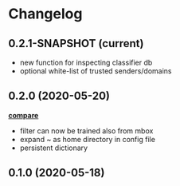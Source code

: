 # Changelog

## 0.2.1-SNAPSHOT (current)

- new function for inspecting classifier db
- optional white-list of trusted senders/domains

## 0.2.0 (2020-05-20)

**[compare](https://github.com/saidone75/talispam/compare/v0.1.0...v0.2.0)**

- filter can now be trained also from mbox
- expand ~ as home directory in config file
- persistent dictionary

## 0.1.0 (2020-05-18)
